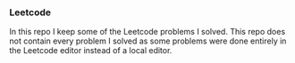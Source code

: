 ### Leetcode

In this repo I keep some of the Leetcode problems I solved. This repo does not contain every problem I solved as some problems were done entirely in the Leetcode editor instead of a local editor.
